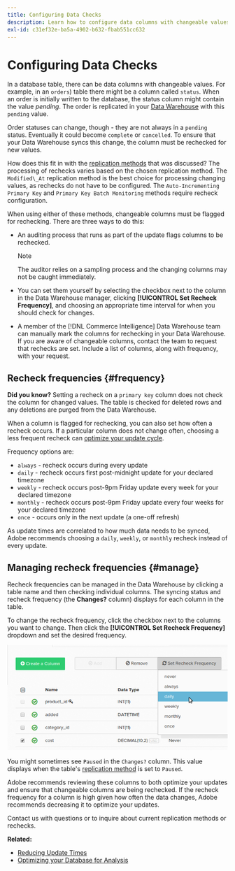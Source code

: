 ```yaml
---
title: Configuring Data Checks
description: Learn how to configure data columns with changeable values.
exl-id: c31ef32e-ba5a-4902-b632-fbab551cc632
---
```

# Configuring Data Checks

In a database table, there can be data columns with changeable values. For example, in an `orders`) table there might be a column called `status`. When an order is initially written to the database, the status column might contain the value _pending_. The order is replicated in your [Data Warehouse](../data-warehouse-mgr/tour-dwm.md) with this `pending` value.

Order statuses can change, though - they are not always in a `pending` status. Eventually it could become `complete` or `cancelled`. To ensure that your Data Warehouse syncs this change, the column must be rechecked for new values.

How does this fit in with the [replication methods](../data-warehouse-mgr/cfg-replication-methods.md) that was discussed? The processing of rechecks varies based on the chosen replication method. The `Modified\_At` replication method is the best choice for processing changing values, as rechecks do not have to be configured. The `Auto-Incrementing Primary Key` and `Primary Key Batch Monitoring` methods require recheck configuration.

When using either of these methods, changeable columns must be flagged for rechecking. There are three ways to do this:

* An auditing process that runs as part of the update flags columns to be rechecked. 

   >[!NOTE]
   >
   >The auditor relies on a sampling process and the changing columns may not be caught immediately.

* You can set them yourself by selecting the checkbox next to the column in the Data Warehouse manager, clicking **[!UICONTROL Set Recheck Frequency]**, and choosing an appropriate time interval for when you should check for changes.
* A member of the [!DNL Commerce Intelligence] Data Warehouse team can manually mark the columns for rechecking in your Data Warehouse. If you are aware of changeable columns, contact the team to request that rechecks are set. Include a list of columns, along with frequency, with your request.

## Recheck frequencies {#frequency}

**Did you know?**
Setting a recheck on a `primary key` column does not check the column for changed values. The table is checked for deleted rows and any deletions are purged from the Data Warehouse.

When a column is flagged for rechecking, you can also set how often a recheck occurs. If a particular column does not change often, choosing a less frequent recheck can [optimize your update cycle](../../best-practices/reduce-update-cycle-time.md).

Frequency options are:

* `always` - recheck occurs during every update
* `daily` - recheck occurs first post-midnight update for your declared timezone
* `weekly` - recheck occurs post-9pm Friday update every week for your declared timezone
* `monthly` - recheck occurs post-9pm Friday update every four weeks for your declared timezone
* `once` - occurs only in the next update (a one-off refresh)

As update times are correlated to how much data needs to be synced, Adobe recommends choosing a `daily`, `weekly`, or `monthly` recheck instead of every update.

## Managing recheck frequencies {#manage}

Recheck frequencies can be managed in the Data Warehouse by clicking a table name and then checking individual columns. The syncing status and recheck frequency (the **Changes?** column) displays for each column in the table.

To change the recheck frequency, click the checkbox next to the columns you want to change. Then click the **[!UICONTROL Set Recheck Frequency]** dropdown and set the desired frequency.

![](../../assets/dwm-recheck.png)

You might sometimes see `Paused` in the `Changes?` column. This value displays when the table's [replication method](../../data-analyst/data-warehouse-mgr/cfg-data-rechecks.md) is set to `Paused`.

Adobe recommends reviewing these columns to both optimize your updates and ensure that changeable columns are being rechecked. If the recheck frequency for a column is high given how often the data changes, Adobe recommends decreasing it to optimize your updates.

Contact us with questions or to inquire about current replication methods or rechecks.

**Related:**

* [Reducing Update Times](../../best-practices/reduce-update-cycle-time.md)
* [Optimizing your Database for Analysis](../../best-practices/opt-db-analysis.md)
